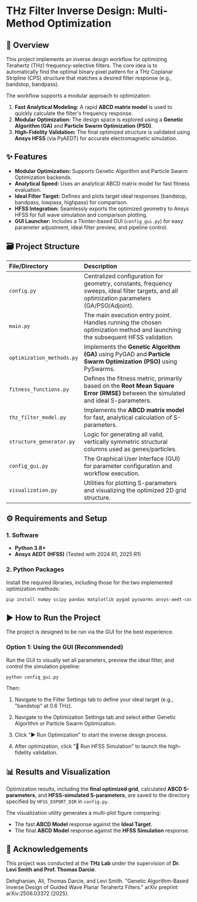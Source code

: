 # THz Filter Inverse Design: Multi-Method Optimization

## 🚀 Overview

This project implements an inverse design workflow for optimizing Terahertz (THz) frequency-selective filters. The core idea is to automatically find the optimal binary pixel pattern for a THz Coplanar Stripline (CPS) structure that matches a desired filter response (e.g., bandstop, bandpass).

The workflow supports a modular approach to optimization:
1.  **Fast Analytical Modeling:** A rapid **ABCD matrix model** is used to quickly calculate the filter's frequency response.
2.  **Modular Optimization:** The design space is explored using a **Genetic Algorithm (GA)** and **Particle Swarm Optimization (PSO)**.
3.  **High-Fidelity Validation:** The final optimized structure is validated using **Ansys HFSS** (via PyAEDT) for accurate electromagnetic simulation.

## ✨ Features

* **Modular Optimization:** Supports Genetic Algorithm and Particle Swarm Optimization backends.
* **Analytical Speed:** Uses an analytical ABCD matrix model for fast fitness evaluation.
* **Ideal Filter Target:** Defines and plots target ideal responses (bandstop, bandpass, lowpass, highpass) for comparison.
* **HFSS Integration:** Seamlessly exports the optimized geometry to Ansys HFSS for full wave simulation and comparison plotting.
* **GUI Launcher:** Includes a Tkinter-based GUI (`config_gui.py`) for easy parameter adjustment, ideal filter preview, and pipeline control.

## 🗃️ Project Structure

| File/Directory | Description |
| :--- | :--- |
| `config.py` | Centralized configuration for geometry, constants, frequency sweeps, ideal filter targets, and all optimization parameters (GA/PSO/Adjoint). |
| `main.py` | The main execution entry point. Handles running the chosen optimization method and launching the subsequent HFSS validation. |
| `optimization_methods.py` | Implements the **Genetic Algorithm (GA)** using PyGAD and **Particle Swarm Optimization (PSO)** using PySwarms. |
| `fitness_functions.py` | Defines the fitness metric, primarily based on the **Root Mean Square Error (RMSE)** between the simulated and ideal S-parameters. |
| `thz_filter_model.py` | Implements the **ABCD matrix model** for fast, analytical calculation of S-parameters. |
| `structure_generator.py` | Logic for generating all valid, vertically symmetric structural columns used as genes/particles. |
| `config_gui.py` | The Graphical User Interface (GUI) for parameter configuration and workflow execution. |
| `visualization.py` | Utilities for plotting S-parameters and visualizing the optimized 2D grid structure. |

## ⚙️ Requirements and Setup

### 1. Software
* **Python 3.8+**
* **Ansys AEDT (HFSS)** (Tested with 2024 R1, 2025 R1)

### 2. Python Packages
Install the required libraries, including those for the two implemented optimization methods:

```bash
pip install numpy scipy pandas matplotlib pygad pyswarms ansys-aedt-core
```

## ▶️ How to Run the Project

The project is designed to be run via the GUI for the best experience.

### Option 1: Using the GUI (Recommended)

Run the GUI to visually set all parameters, preview the ideal filter, and control the simulation pipeline:

```bash
python config_gui.py
```
Then:
1. Navigate to the Filter Settings tab to define your ideal target (e.g., "bandstop" at 0.6 THz).

2. Navigate to the Optimization Settings tab and select either Genetic Algorithm or Particle Swarm Optimization.

3. Click "▶ Run Optimization" to start the inverse design process.

4. After optimization, click "🧠 Run HFSS Simulation" to launch the high-fidelity validation.

## 📊 Results and Visualization

Optimization results, including the **final optimized grid**, calculated **ABCD S-parameters**, and **HFSS-simulated S-parameters**, are saved to the directory specified by `HFSS_EXPORT_DIR` in `config.py`.

The visualization utility generates a multi-plot figure comparing:

* The fast **ABCD Model** response against the **Ideal Target**.
* The final **ABCD Model** response against the **HFSS Simulation** response.

## 🙏 Acknowledgements

This project was conducted at the **THz Lab** under the supervision of **Dr. Levi Smith and Prof. Thomas Darcie**.

Dehghanian, Ali, Thomas Darcie, and Levi Smith. "Genetic Algorithm-Based Inverse Design of Guided Wave Planar Terahertz Filters." arXiv preprint arXiv:2506.03372 (2025).
